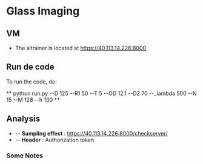 # Glass Imaging

## VM
- The aitrainer is located at https://40.113.14.226:8000


## Run de code 
To run the code, do:

** python run.py --D 125  --R1 50  --T 5  --OD 12.1   --D2 70  --_lambda 500 --N 15 --M 128 --h 100  **



## Analysis

- -- **Sampling effect** : https://40.113.14.226:8000/checkserver/
- -- **Header** : Authorization token








### Some Notes
